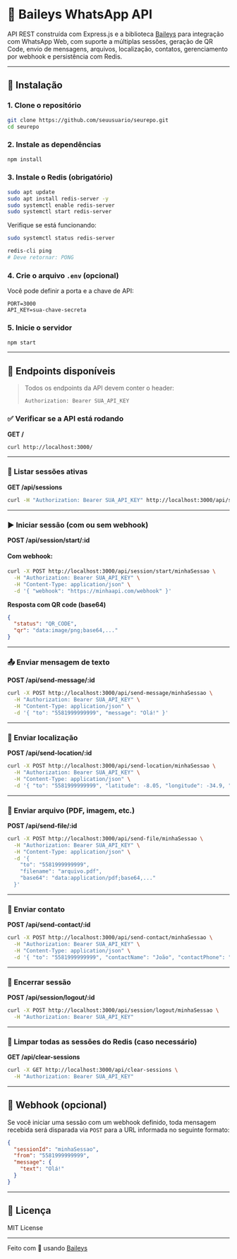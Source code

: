 # 📲 Baileys WhatsApp API

API REST construída com Express.js e a biblioteca [Baileys](https://github.com/WhiskeySockets/Baileys) para integração com WhatsApp Web, com suporte a múltiplas sessões, geração de QR Code, envio de mensagens, arquivos, localização, contatos, gerenciamento por webhook e persistência com Redis.

---

## 🚀 Instalação

### 1. Clone o repositório
```bash
git clone https://github.com/seuusuario/seurepo.git
cd seurepo
```

### 2. Instale as dependências
```bash
npm install
```

### 3. Instale o Redis (obrigatório)
```bash
sudo apt update
sudo apt install redis-server -y
sudo systemctl enable redis-server
sudo systemctl start redis-server
```

Verifique se está funcionando:
```bash
sudo systemctl status redis-server

redis-cli ping
# Deve retornar: PONG
```

### 4. Crie o arquivo `.env` (opcional)
Você pode definir a porta e a chave de API:
```
PORT=3000
API_KEY=sua-chave-secreta
```

### 5. Inicie o servidor
```bash
npm start
```

---

## 📌 Endpoints disponíveis

> Todos os endpoints da API devem conter o header:
>
> `Authorization: Bearer SUA_API_KEY`

### ✅ Verificar se a API está rodando
**GET /**
```bash
curl http://localhost:3000/
```

---

### 🔐 Listar sessões ativas
**GET /api/sessions**
```bash
curl -H "Authorization: Bearer SUA_API_KEY" http://localhost:3000/api/sessions
```

---

### ▶️ Iniciar sessão (com ou sem webhook)
**POST /api/session/start/:id**

#### Com webhook:
```bash
curl -X POST http://localhost:3000/api/session/start/minhaSessao \
  -H "Authorization: Bearer SUA_API_KEY" \
  -H "Content-Type: application/json" \
  -d '{ "webhook": "https://minhaapi.com/webhook" }'
```

**Resposta com QR code (base64)**
```json
{
  "status": "QR_CODE",
  "qr": "data:image/png;base64,..."
}
```

---

### 📤 Enviar mensagem de texto
**POST /api/send-message/:id**
```bash
curl -X POST http://localhost:3000/api/send-message/minhaSessao \
  -H "Authorization: Bearer SUA_API_KEY" \
  -H "Content-Type: application/json" \
  -d '{ "to": "5581999999999", "message": "Olá!" }'
```

---

### 📍 Enviar localização
**POST /api/send-location/:id**
```bash
curl -X POST http://localhost:3000/api/send-location/minhaSessao \
  -H "Authorization: Bearer SUA_API_KEY" \
  -H "Content-Type: application/json" \
  -d '{ "to": "5581999999999", "latitude": -8.05, "longitude": -34.9, "name": "Recife" }'
```

---

### 📎 Enviar arquivo (PDF, imagem, etc.)
**POST /api/send-file/:id**
```bash
curl -X POST http://localhost:3000/api/send-file/minhaSessao \
  -H "Authorization: Bearer SUA_API_KEY" \
  -H "Content-Type: application/json" \
  -d '{
    "to": "5581999999999",
    "filename": "arquivo.pdf",
    "base64": "data:application/pdf;base64,..."
  }'
```

---

### 👤 Enviar contato
**POST /api/send-contact/:id**
```bash
curl -X POST http://localhost:3000/api/send-contact/minhaSessao \
  -H "Authorization: Bearer SUA_API_KEY" \
  -H "Content-Type: application/json" \
  -d '{ "to": "5581999999999", "contactName": "João", "contactPhone": "5581888888888" }'
```

---

### 📴 Encerrar sessão
**POST /api/session/logout/:id**
```bash
curl -X POST http://localhost:3000/api/session/logout/minhaSessao \
  -H "Authorization: Bearer SUA_API_KEY"
```

---

### 🧼 Limpar todas as sessões do Redis (caso necessário)
**GET /api/clear-sessions**
```bash
curl -X GET http://localhost:3000/api/clear-sessions \
  -H "Authorization: Bearer SUA_API_KEY"
```

---

## 🧪 Webhook (opcional)
Se você iniciar uma sessão com um webhook definido, toda mensagem recebida será disparada via `POST` para a URL informada no seguinte formato:

```json
{
  "sessionId": "minhaSessao",
  "from": "5581999999999",
  "message": {
    "text": "Olá!"
  }
}
```

---

## 📄 Licença
MIT License

---

Feito com 💚 usando [Baileys](https://github.com/WhiskeySockets/Baileys)

